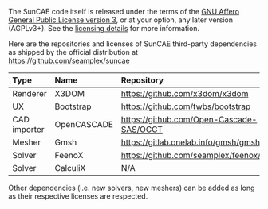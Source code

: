The SunCAE code itself is released under the terms of the [GNU Affero General Public License version 3](https://www.gnu.org/licenses/agpl-3.0.en.html), or at your option, any later version (AGPLv3+).
See the [licensing details](../README.md#licensing) for more information.

Here are the repositories and licenses of SunCAE third-party dependencies as shipped by the official distribution at <https://github.com/seamplex/suncae>

|      Type       |     Name      |    Repository                              |    License    |
|:----------------|:--------------|:-------------------------------------------|:-------------:|
| Renderer        | X3DOM         | <https://github.com/x3dom/x3dom>           | MIT/GPLv3+    |
| UX              | Bootstrap     | <https://github.com/twbs/bootstrap>        | MIT           |
| CAD importer    | OpenCASCADE   | <https://github.com/Open-Cascade-SAS/OCCT> | LGPL-2.1      |
| Mesher          | Gmsh          | <https://gitlab.onelab.info/gmsh/gmsh>     | GPLv2+        |
| Solver          | FeenoX        | <https://github.com/seamplex/feenox/>      | GPLv3+        |
| Solver          | CalculiX      | N/A                                        | GPLv2+        |

Other dependencies (i.e. new solvers, new meshers) can be added as long as their respective licenses are respected.

